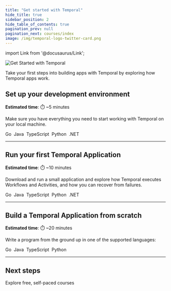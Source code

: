 ```yaml
---
title: "Get started with Temporal"
hide_title: true
sidebar_position: 2
hide_table_of_contents: true
pagination_prev: null
pagination_next: courses/index
image: /img/temporal-logo-twitter-card.png
---
```


import Link from '@docusaurus/Link';

![Get Started with Temporal](/img/banners/getstarted.png)

Take your first steps into building apps with Temporal by exploring how Temporal apps work.

## Set up your development environment

**Estimated time**: ⏱️ ~5 minutes

Make sure you have everything you need to start working with Temporal on your local machine.

<Link className="button button--primary" to="go/dev_environment/">Go</Link>&nbsp;
<Link className="button button--primary" to="java/dev_environment/">Java</Link>&nbsp;
<Link className="button button--primary" to="typescript/dev_environment/">TypeScript</Link>&nbsp;
<Link className="button button--primary" to="python/dev_environment/">Python</Link>&nbsp;
<Link className="button button--primary" to="dotnet/dev_environment/">.NET</Link>&nbsp;

----

## Run your first Temporal Application

**Estimated time**: ⏱️ ~10 minutes

Download and run a small application and explore how Temporal executes Workflows and Activities, and how you can recover from failures.

<Link className="button button--primary" to="go/first_program_in_go">Go</Link>&nbsp;
<Link className="button button--primary" to="java/first_program_in_java">Java</Link>&nbsp;
<Link className="button button--primary" to="typescript/first_program_in_typescript">TypeScript</Link>&nbsp;
<Link className="button button--primary" to="python/first_program_in_python">Python</Link>&nbsp;
<Link className="button button--primary" to="dotnet/first_program_in_dotnet">.NET</Link>&nbsp;

-----

## Build a Temporal Application from scratch

**Estimated time**: ⏱️ ~20 minutes

Write a program from the ground up in one of the supported languages:

<Link className="button button--primary" to="go/hello_world_in_go">Go</Link>&nbsp;
<Link className="button button--primary" to="java/hello_world_in_java">Java</Link>&nbsp;
<Link className="button button--primary" to="typescript/hello_world_in_typescript">TypeScript</Link>&nbsp;
<Link className="button button--primary" to="python/hello_world_in_python">Python</Link>&nbsp;

----

## Next steps

<Link className="button button--primary" href="/courses">Explore free, self-paced courses</Link>

